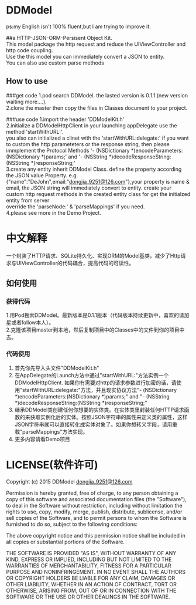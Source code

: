 # DDModel
ps:my English isn't 100% fluent,but I am trying to improve it.

##a HTTP-JSON-ORM-Persisent Object Kit.  
This model package the http request and reduce the UIViewController and http code coupling.  
Use the this model you can immediately convert a JSON to entity.  
You can also use custom parse methods 

How to use
----
###get code
1.pod search DDModel.  the lasted version is 0.1.1 (new version waiting more....).  
2.clone the master then copy the files in Classes document to your project.  

###use code
1.import the header 'DDModelKit.h'  
2.initialize a DDModelHttpClient in your launching appDelegate use the method 'startWithURL:'.   
you also can initialized a clinet with the 'startWithURL:delegate:' if you want to custom the http parameteters or the response string, then please immplement the Protocol Methods '- (NSDictionary *)encodeParameters:(NSDictionary *)params;' and '- (NSString *)decodeResponseString:(NSString *)responseString;'  
3.create any entity inherit DDModel Class.
  define the property according the JSON value Property. e.g. {"name":"DeJohn",email:"dongjia_9251@126.com"},your property is name & email, the JSON string will immediately convert to entity.
  create your custom http request methods in the created entity class for get the initialzed entity from server  
  override the 'parseNode:' & 'parseMappings' if you need.  
4.please see more in the Demo Project.

中文解释
====
一个封装了HTTP请求、SQLite持久化、实现ORM的Model基类，减少了Http请求与UIViewController的代码耦合，提高代码的可读性。

如何使用
----
### 获得代码
1.用Pod搜索DDModel。最新版本是0.1.1版本（代码版本持续更新中，喜欢的请加星或者follow本人）。  
2.克隆该项目master到本地，然后复制项目中的Classes中的文件到你的项目中去。 

### 代码使用
1. 首先你先导入头文件"DDModelKit.h"  
2. 在AppDelegate的Launch方法中通过"startWithURL:"方法实例一个DDModelHttpClient. 如果你有需要对http的请求参数进行加密的话，请使用"startWithURL:delegate:"方法，并且现实协议方法"- (NSDictionary *)encodeParameters:(NSDictionary *)params;" and "- (NSString *)decodeResponseString:(NSString *)responseString;"
3. 继承DDModel类创建任何你想要的实体类。在实体类里封装任何HTTP请求函数的来获取实例化后的实体。按照JSON字符串的属性来定义类的属性，这样JSON字符串就可以直接转化成实体对象了。如果你想转义字段，请用重载"parseMappings"方法实现。
4. 更多内容请看Demo项目

LICENSE(软件许可)
====

Copyright (c) 2015 DDModel <dongjia_9251@126.com>

Permission is hereby granted, free of charge, to any person obtaining a copy
of this software and associated documentation files (the "Software"), to deal
in the Software without restriction, including without limitation the rights
to use, copy, modify, merge, publish, distribute, sublicense, and/or sell
copies of the Software, and to permit persons to whom the Software is
furnished to do so, subject to the following conditions:

The above copyright notice and this permission notice shall be included in
all copies or substantial portions of the Software.

THE SOFTWARE IS PROVIDED "AS IS", WITHOUT WARRANTY OF ANY KIND, EXPRESS OR
IMPLIED, INCLUDING BUT NOT LIMITED TO THE WARRANTIES OF MERCHANTABILITY,
FITNESS FOR A PARTICULAR PURPOSE AND NONINFRINGEMENT. IN NO EVENT SHALL THE
AUTHORS OR COPYRIGHT HOLDERS BE LIABLE FOR ANY CLAIM, DAMAGES OR OTHER
LIABILITY, WHETHER IN AN ACTION OF CONTRACT, TORT OR OTHERWISE, ARISING FROM,
OUT OF OR IN CONNECTION WITH THE SOFTWARE OR THE USE OR OTHER DEALINGS IN
THE SOFTWARE.
